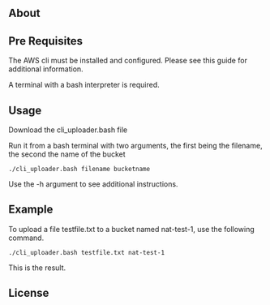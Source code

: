 ## About


## Pre Requisites

The AWS cli must be installed and configured. Please see this guide for additional information.

A terminal with a bash interpreter is required.

## Usage

Download the cli_uploader.bash file

Run it from a bash terminal with two arguments, the first being the filename, the second the name of the bucket

`./cli_uploader.bash filename bucketname`

Use the -h argument to see additional instructions.

## Example

To upload a file testfile.txt to a bucket named nat-test-1, use the following command.

`./cli_uploader.bash testfile.txt nat-test-1`

This is the result.

## License
